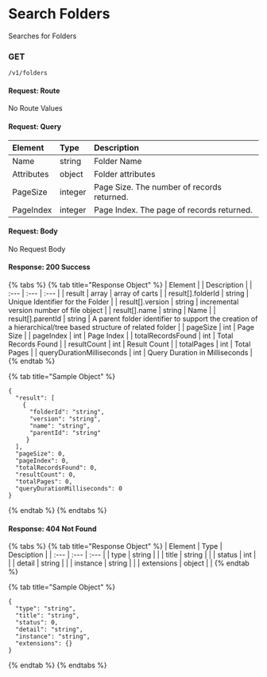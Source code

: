 # Search Folders

Searches for Folders

### **GET**

```text
/v1/folders
```

#### Request: Route

No Route Values

#### Request: Query

| Element | Type | Description |
| :--- | :--- | :--- |
| Name | string | Folder Name |
| Attributes | object | Folder attributes |
| PageSize | integer | Page Size.  The number of records returned. |
| PageIndex | integer | Page Index.  The page of records returned. |

#### Request:  Body

No Request Body

#### Response: 200 Success



{% tabs %}
{% tab title="Response  Object" %}
| Element |  | Description |
| :--- | :--- | :--- |
| result | array | array of carts |
| result\[\].folderId | string | Unique Identifier for the Folder |
| result\[\].version | string | incremental version number of file object |
| result\[\].name | string | Name |
| result\[\].parentId | string | A parent folder identifier to support the creation of a hierarchical/tree based structure of related folder |
| pageSize | int | Page Size |
| pageIndex | int | Page Index |
| totalRecordsFound | int | Total Records Found |
| resultCount | int | Result Count |
| totalPages | int | Total Pages |
| queryDurationMilliseconds | int | Query Duration in Milliseconds |
{% endtab %}

{% tab title="Sample Object" %}
```text
{
  "result": [
    {
      "folderId": "string",
      "version": "string",
      "name": "string",
      "parentId": "string"
     }
  ],
  "pageSize": 0,
  "pageIndex": 0,
  "totalRecordsFound": 0,
  "resultCount": 0,
  "totalPages": 0,
  "queryDurationMilliseconds": 0
}
```
{% endtab %}
{% endtabs %}

#### Response: 404 Not Found

{% tabs %}
{% tab title="Response Object" %}
| Element | Type | Desciption |
| :--- | :--- | :--- |
| type | string |  |
| title | string |  |
| status | int |  |
| detail | string |  |
| instance | string |  |
| extensions | object |  |
{% endtab %}

{% tab title="Sample Object" %}
```text
{
  "type": "string",
  "title": "string",
  "status": 0,
  "detail": "string",
  "instance": "string",
  "extensions": {}
}
```
{% endtab %}
{% endtabs %}

#### 

